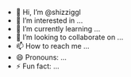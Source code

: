 - 👋 Hi, I’m @shizziggl
- 👀 I’m interested in ...
- 🌱 I’m currently learning ...
- 💞️ I’m looking to collaborate on ...
- 📫 How to reach me ...
- 😄 Pronouns: ...
- ⚡ Fun fact: ...

<!---
shizziggl/shizziggl is a ✨ special ✨ repository because its `README.md` (this file) appears on your GitHub profile.
You can click the Preview link to take a look at your changes.
--->
